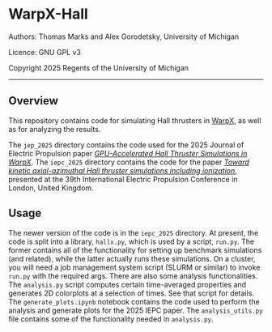 # WarpX-Hall

Authors: Thomas Marks and Alex Gorodetsky, University of Michigan

Licence: GNU GPL v3 

Copyright 2025 Regents of the University of Michigan
 
---

## Overview

This repository contains code for simulating Hall thrusters in [WarpX](https://github.com/BLAST-WarpX/warpx), as well as for analyzing the results.

The `jep_2025` directory contains the code used for the 2025 Journal of Electric Propulsion paper [_GPU-Accelerated Hall Thruster Simulations in WarpX_](https://link.springer.com/article/10.1007/s44205-025-00133-1).
The `iepc_2025` directory contains the code for the paper [_Toward kinetic axial-azimuthal Hall thruster simulations including ionization_](https://thomasmarks.space/p/iepc2025), presented at the 39th International Electric Propulsion Conference in London, United Kingdom.


## Usage

The newer version of the code is in the `iepc_2025` directory.
At present, the code is split into a library, `hallx.py`, which is used by a script, `run.py`.
The former contains all of the functionality for setting up benchmark simulations (and related), while the latter actually runs these simulations.
On a cluster, you will need a job management system script (SLURM or similar) to invoke `run.py` with the required args.
There are also some analysis functionalities.
The `analysis.py` script computes certain time-averaged properties and generates 2D colorplots at a selection of times. See that script for details.
The `generate_plots.ipynb` notebook contains the code used to perform the analysis and generate plots for the 2025 IEPC paper.
The `analysis_utils.py` file contains some of the functionality needed in `analysis.py`.
